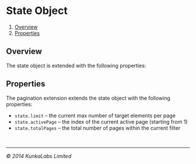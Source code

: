State Object
=========

1. [Overview](#overview)
1. [Properties](#properties)

## Overview

The state object is extended with the following properties:

## Properties

The pagination extension extends the state object with the following properties:

- `state.limit` – the current max number of target elements per page
- `state.activePage` – the index of the current active page (starting from 1)
- `state.totalPages` – the total number of pages within the current filter

<br/>

-------
*&copy; 2014 KunkaLabs Limited*